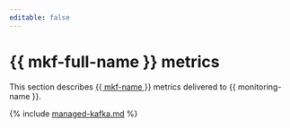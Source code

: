 ```yaml
---
editable: false
---
```


# {{ mkf-full-name }} metrics

This section describes [{{ mkf-name }}](../../managed-kafka/) metrics delivered to {{ monitoring-name }}.

{% include [managed-kafka.md](../../_includes/monitoring/metrics-ref/managed-kafka.md) %}
